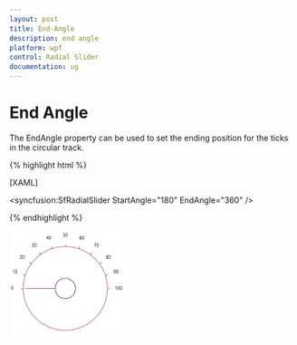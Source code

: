 ```yaml
---
layout: post
title: End-Angle 
description: end angle  
platform: wpf
control: Radial Slider 
documentation: ug
---
```


# End Angle 

The EndAngle property can be used to set the ending position for the ticks in the circular track. 

{% highlight html %}

[XAML]

<syncfusion:SfRadialSlider  StartAngle="180" EndAngle="360" />

{% endhighlight  %}

![C:/Users/ApoorvahR/Desktop/6.png](Concepts_images/Concepts_img5.png)